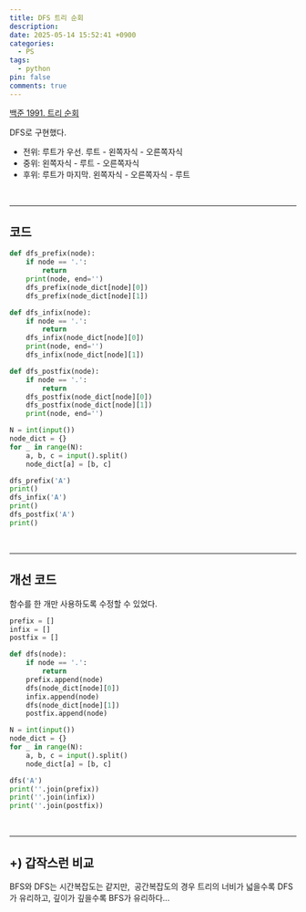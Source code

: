 ```yaml
---
title: DFS 트리 순회
description: 
date: 2025-05-14 15:52:41 +0900
categories:
  - PS
tags:
  - python
pin: false
comments: true
---
```

[백준 1991. 트리 순회](https://www.acmicpc.net/problem/1991)

DFS로 구현했다.

* 전위: 루트가 우선. 루트 - 왼쪽자식 - 오른쪽자식
* 중위: 왼쪽자식 - 루트 - 오른쪽자식
* 후위: 루트가 마지막. 왼쪽자식 - 오른쪽자식 - 루트

<br/>

---
## 코드

```python
def dfs_prefix(node):
    if node == '.':
        return
    print(node, end='')
    dfs_prefix(node_dict[node][0])
    dfs_prefix(node_dict[node][1])

def dfs_infix(node):
    if node == '.':
        return
    dfs_infix(node_dict[node][0])
    print(node, end='')
    dfs_infix(node_dict[node][1])

def dfs_postfix(node):
    if node == '.':
        return
    dfs_postfix(node_dict[node][0])
    dfs_postfix(node_dict[node][1])
    print(node, end='')

N = int(input())
node_dict = {}
for _ in range(N):
    a, b, c = input().split()
    node_dict[a] = [b, c]

dfs_prefix('A')
print()
dfs_infix('A')
print()
dfs_postfix('A')
print()
```

<br/>

---

## 개선 코드

함수를 한 개만 사용하도록 수정할 수 있었다.

```python
prefix = []
infix = []
postfix = []

def dfs(node):
    if node == '.':
        return
    prefix.append(node)
    dfs(node_dict[node][0])
    infix.append(node)
    dfs(node_dict[node][1])
    postfix.append(node)

N = int(input())
node_dict = {}
for _ in range(N):
    a, b, c = input().split()
    node_dict[a] = [b, c]

dfs('A')
print(''.join(prefix))
print(''.join(infix))
print(''.join(postfix))
```
  
<br/>

---


## +) 갑작스런 비교

BFS와 DFS는 시간복잡도는 같지만, 
공간복잡도의 경우 트리의 너비가 넓을수록 DFS가 유리하고, 깊이가 깊을수록 BFS가 유리하다...